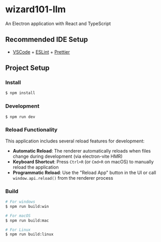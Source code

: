 # wizard101-llm

An Electron application with React and TypeScript

## Recommended IDE Setup

- [VSCode](https://code.visualstudio.com/) + [ESLint](https://marketplace.visualstudio.com/items?itemName=dbaeumer.vscode-eslint) + [Prettier](https://marketplace.visualstudio.com/items?itemName=esbenp.prettier-vscode)

## Project Setup

### Install

```bash
$ npm install
```

### Development

```bash
$ npm run dev
```

### Reload Functionality

This application includes several reload features for development:

- **Automatic Reload**: The renderer automatically reloads when files change during development (via electron-vite HMR)
- **Keyboard Shortcut**: Press `Ctrl+R` (or `Cmd+R` on macOS) to manually reload the application
- **Programmatic Reload**: Use the "Reload App" button in the UI or call `window.api.reload()` from the renderer process

### Build

```bash
# For windows
$ npm run build:win

# For macOS
$ npm run build:mac

# For Linux
$ npm run build:linux
```
